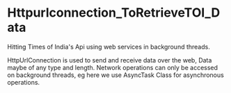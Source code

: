 # Httpurlconnection_ToRetrieveTOI_Data
Hitting Times of India's Api using web services in background threads.

HttpUrlConnection is used to send and receive data over the web, Data maybe of any type and length.
Network operations can only be accessed on background threads, eg here we use AsyncTask Class for asynchronous operations.
